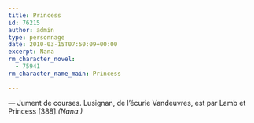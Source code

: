 ```yaml
---
title: Princess
id: 76215
author: admin
type: personnage
date: 2010-03-15T07:50:09+00:00
excerpt: Nana
rm_character_novel:
  - 75941
rm_character_name_main: Princess

---
```

— Jument de courses. Lusignan, de l&rsquo;écurie Vandeuvres, est par Lamb et Princess [388]._(Nana.)_